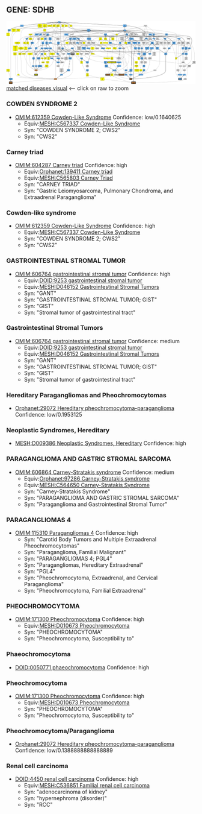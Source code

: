 
## GENE: SDHB

![image](SDHB.png)
[matched diseases visual](SDHB.png)  <-- click on raw to zoom


### COWDEN SYNDROME 2
 * [OMIM:612359 Cowden-Like Syndrome](http://beta.monarchinitiative.org/disease/OMIM:612359) Confidence: low/0.1640625
    * Equiv:[MESH:C567337 Cowden-Like Syndrome](http://beta.monarchinitiative.org/disease/MESH:C567337)
    * Syn: "COWDEN SYNDROME 2; CWS2"
    * Syn: "CWS2"

### Carney triad
 * [OMIM:604287 Carney triad](http://beta.monarchinitiative.org/disease/OMIM:604287) Confidence: high
    * Equiv:[Orphanet:139411 Carney triad](http://beta.monarchinitiative.org/disease/Orphanet:139411)
    * Equiv:[MESH:C565803 Carney Triad](http://beta.monarchinitiative.org/disease/MESH:C565803)
    * Syn: "CARNEY TRIAD"
    * Syn: "Gastric Leiomyosarcoma, Pulmonary Chondroma, and Extraadrenal Paraganglioma"

### Cowden-like syndrome
 * [OMIM:612359 Cowden-Like Syndrome](http://beta.monarchinitiative.org/disease/OMIM:612359) Confidence: high
    * Equiv:[MESH:C567337 Cowden-Like Syndrome](http://beta.monarchinitiative.org/disease/MESH:C567337)
    * Syn: "COWDEN SYNDROME 2; CWS2"
    * Syn: "CWS2"

### GASTROINTESTINAL STROMAL TUMOR
 * [OMIM:606764 gastrointestinal stromal tumor](http://beta.monarchinitiative.org/disease/OMIM:606764) Confidence: high
    * Equiv:[DOID:9253 gastrointestinal stromal tumor](http://beta.monarchinitiative.org/disease/DOID:9253)
    * Equiv:[MESH:D046152 Gastrointestinal Stromal Tumors](http://beta.monarchinitiative.org/disease/MESH:D046152)
    * Syn: "GANT"
    * Syn: "GASTROINTESTINAL STROMAL TUMOR; GIST"
    * Syn: "GIST"
    * Syn: "Stromal tumor of gastrointestinal tract"

### Gastrointestinal Stromal Tumors
 * [OMIM:606764 gastrointestinal stromal tumor](http://beta.monarchinitiative.org/disease/OMIM:606764) Confidence: medium
    * Equiv:[DOID:9253 gastrointestinal stromal tumor](http://beta.monarchinitiative.org/disease/DOID:9253)
    * Equiv:[MESH:D046152 Gastrointestinal Stromal Tumors](http://beta.monarchinitiative.org/disease/MESH:D046152)
    * Syn: "GANT"
    * Syn: "GASTROINTESTINAL STROMAL TUMOR; GIST"
    * Syn: "GIST"
    * Syn: "Stromal tumor of gastrointestinal tract"

### Hereditary Paragangliomas and Pheochromocytomas
 * [Orphanet:29072 Hereditary pheochromocytoma-paraganglioma](http://beta.monarchinitiative.org/disease/Orphanet:29072) Confidence: low/0.1953125

### Neoplastic Syndromes, Hereditary
 * [MESH:D009386 Neoplastic Syndromes, Hereditary](http://beta.monarchinitiative.org/disease/MESH:D009386) Confidence: high

### PARAGANGLIOMA AND GASTRIC STROMAL SARCOMA
 * [OMIM:606864 Carney-Stratakis syndrome](http://beta.monarchinitiative.org/disease/OMIM:606864) Confidence: medium
    * Equiv:[Orphanet:97286 Carney-Stratakis syndrome](http://beta.monarchinitiative.org/disease/Orphanet:97286)
    * Equiv:[MESH:C564650 Carney-Stratakis Syndrome](http://beta.monarchinitiative.org/disease/MESH:C564650)
    * Syn: "Carney-Stratakis Syndrome"
    * Syn: "PARAGANGLIOMA AND GASTRIC STROMAL SARCOMA"
    * Syn: "Paraganglioma and Gastrointestinal Stromal Tumor"

### PARAGANGLIOMAS 4
 * [OMIM:115310 Paragangliomas 4](http://beta.monarchinitiative.org/disease/OMIM:115310) Confidence: high
    * Syn: "Carotid Body Tumors and Multiple Extraadrenal Pheochromocytomas"
    * Syn: "Paraganglioma, Familial Malignant"
    * Syn: "PARAGANGLIOMAS 4; PGL4"
    * Syn: "Paragangliomas, Hereditary Extraadrenal"
    * Syn: "PGL4"
    * Syn: "Pheochromocytoma, Extraadrenal, and Cervical Paraganglioma"
    * Syn: "Pheochromocytoma, Familial Extraadrenal"

### PHEOCHROMOCYTOMA
 * [OMIM:171300 Pheochromocytoma](http://beta.monarchinitiative.org/disease/OMIM:171300) Confidence: high
    * Equiv:[MESH:D010673 Pheochromocytoma](http://beta.monarchinitiative.org/disease/MESH:D010673)
    * Syn: "PHEOCHROMOCYTOMA"
    * Syn: "Pheochromocytoma, Susceptibility to"

### Phaeochromocytoma
 * [DOID:0050771 phaeochromocytoma](http://beta.monarchinitiative.org/disease/DOID:0050771) Confidence: high

### Pheochromocytoma
 * [OMIM:171300 Pheochromocytoma](http://beta.monarchinitiative.org/disease/OMIM:171300) Confidence: high
    * Equiv:[MESH:D010673 Pheochromocytoma](http://beta.monarchinitiative.org/disease/MESH:D010673)
    * Syn: "PHEOCHROMOCYTOMA"
    * Syn: "Pheochromocytoma, Susceptibility to"

### Pheochromocytoma/Paraganglioma
 * [Orphanet:29072 Hereditary pheochromocytoma-paraganglioma](http://beta.monarchinitiative.org/disease/Orphanet:29072) Confidence: low/0.1388888888888889

### Renal cell carcinoma
 * [DOID:4450 renal cell carcinoma](http://beta.monarchinitiative.org/disease/DOID:4450) Confidence: high
    * Equiv:[MESH:C536851 Familial renal cell carcinoma](http://beta.monarchinitiative.org/disease/MESH:C536851)
    * Syn: "adenocarcinoma of kidney"
    * Syn: "hypernephroma (disorder)"
    * Syn: "RCC"
